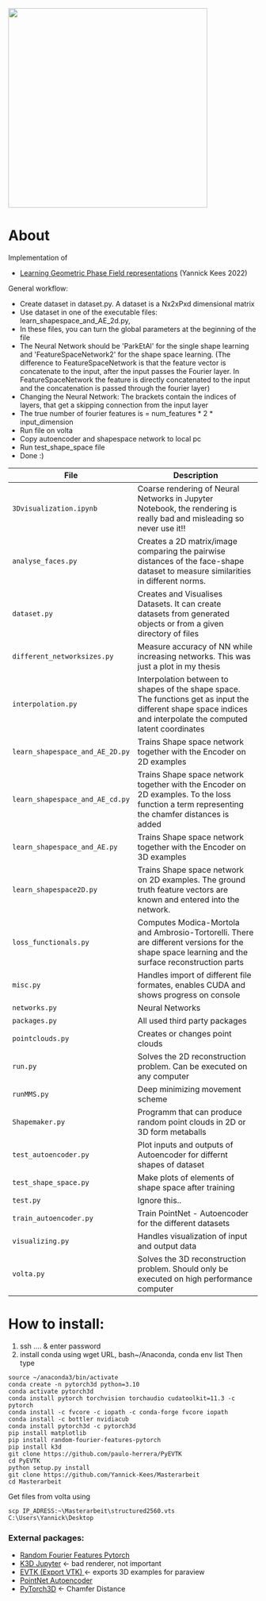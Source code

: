 <img src="images/ezgif-5-3a9525dd52.gif" height="402pt">

# About
Implementation of


* [Learning Geometric Phase Field representations](https://drive.google.com/drive/u/0/folders/1LKQha7mYWvPzKKS2yC0zf_19FEzRlly8) (Yannick Kees 2022)


General workflow:
- Create dataset in dataset.py. A dataset is a Nx2xPxd dimensional matrix
- Use dataset in one of the executable files: learn_shapespace_and_AE_2d.py, 
- In these files, you can turn the global parameters at the beginning of the file
- The Neural Network should be 'ParkEtAl' for the single shape learning and 'FeatureSpaceNetwork2' for the shape space learning. (The difference to FeatureSpaceNetwork is that the feature vector is concatenate to the input, after the input passes the Fourier layer. In FeatureSpaceNetwork the feature is directly 
concatenated to the input and the concatenation is passed through the fourier layer)
- Changing the Neural Network: The brackets contain the indices of layers, that get a skipping connection from the input layer
- The true number of fourier features is = num_features * 2 * input_dimension
- Run file on volta
- Copy autoencoder and shapespace network to local pc
- Run test_shape_space file 
- Done :)

| File | Description |
| --- | --- |
| `3Dvisualization.ipynb` | Coarse rendering of Neural Networks in Jupyter Notebook, the rendering is really bad and misleading so never use it!! |
| `analyse_faces.py` | Creates a 2D matrix/image comparing the pairwise distances of the face-shape dataset to measure similarities in different norms. |
| `dataset.py` | Creates and Visualises Datasets. It can create datasets from generated objects or from a given directory of files |
| `different_networksizes.py` | Measure accuracy of NN while increasing networks. This was just a plot in my thesis  |
| `interpolation.py` | Interpolation between to shapes of the shape space. The functions get as input the different shape space indices and interpolate the computed latent coordinates |
| `learn_shapespace_and_AE_2D.py` | Trains Shape space network together with the Encoder on 2D examples |
| `learn_shapespace_and_AE_cd.py` | Trains Shape space network together with the Encoder on 2D examples. To the loss function a term representing the chamfer distances is added |
| `learn_shapespace_and_AE.py` | Trains Shape space network together with the Encoder on 3D examples |
| `learn_shapespace2D.py` | Trains Shape space network on 2D examples. The ground truth feature vectors are known and entered into the network. |
| `loss_functionals.py` | Computes Modica-Mortola and Ambrosio-Tortorelli. There are different versions for the shape space learning and the surface reconstruction parts  |
| `misc.py` | Handles import of different file formates, enables CUDA and shows progress on console  |
| `networks.py` | Neural Networks  |
| `packages.py` | All used third party packages |
| `pointclouds.py` | Creates or changes point clouds |
| `run.py` | Solves the 2D reconstruction problem. Can be executed on any computer |
| `runMMS.py` | Deep minimizing movement scheme |
| `Shapemaker.py` | Programm that can produce random point clouds in 2D or 3D form metaballs |
| `test_autoencoder.py` | Plot inputs and outputs of Autoencoder for differnt shapes of dataset  |
| `test_shape_space.py` | Make plots of elements of shape space after training  |
| `test.py` | Ignore this.. |
| `train_autoencoder.py` | Train PointNet - Autoencoder for the different datasets  |
| `visualizing.py` | Handles visualization of input and output data |
| `volta.py` | Solves the 3D reconstruction problem. Should only be executed on high performance computer |



# How to install:
1. ssh .... & enter password
2. install conda using wget URL, bash~/Anaconda, conda env list
Then type 
```shell
source ~/anaconda3/bin/activate
conda create -n pytorch3d python=3.10
conda activate pytorch3d
conda install pytorch torchvision torchaudio cudatoolkit=11.3 -c pytorch
conda install -c fvcore -c iopath -c conda-forge fvcore iopath
conda install -c bottler nvidiacub
conda install pytorch3d -c pytorch3d
pip install matplotlib
pip install random-fourier-features-pytorch 
pip install k3d
git clone https://github.com/paulo-herrera/PyEVTK
cd PyEVTK
python setup.py install
git clone https://github.com/Yannick-Kees/Masterarbeit
cd Masterarbeit
```


Get files from volta using 
```
scp IP_ADRESS:~\Masterarbeit\structured2560.vts C:\Users\Yannick\Desktop
```

### External packages:
* [Random Fourier Features Pytorch](https://github.com/jmclong/random-fourier-features-pytorch)  
* [K3D Jupyter](https://github.com/K3D-tools/K3D-jupyter)  <- bad renderer, not important
* [EVTK (Export VTK) ](https://github.com/paulo-herrera/PyEVTK) <- exports 3D examples for paraview
* [PointNet Autoencoder](https://github.com/charlesq34/pointnet-autoencoder/tree/cc270113da3f429cebdbe806aa665c1a47ccf0c1) 
* [PyTorch3D](https://pytorch3d.readthedocs.io/en/latest/modules/loss.html) <- Chamfer Distance

